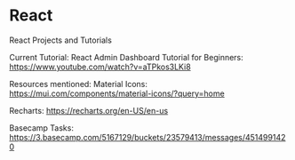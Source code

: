 # React
React Projects and Tutorials

Current Tutorial:
React Admin Dashboard Tutorial for Beginners:
https://www.youtube.com/watch?v=aTPkos3LKi8

Resources mentioned:
Material Icons: https://mui.com/components/material-icons/?query=home

Recharts: https://recharts.org/en-US/en-us

Basecamp Tasks:
https://3.basecamp.com/5167129/buckets/23579413/messages/4514991420
